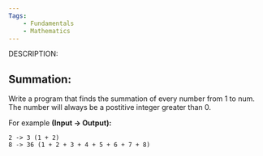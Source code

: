 ```yaml
---
Tags:
    - Fundamentals
    - Mathematics
---
```


DESCRIPTION:

## Summation:

Write a program that finds the summation of every number from 1 to num. The number will always be a postitive integer greater than 0.

For example **(Input -> Output):**

```
2 -> 3 (1 + 2)
8 -> 36 (1 + 2 + 3 + 4 + 5 + 6 + 7 + 8)
```
